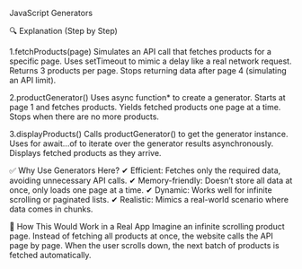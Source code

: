 JavaScript Generators

🔍 Explanation (Step by Step)

1.fetchProducts(page)
    Simulates an API call that fetches products for a specific page.
    Uses setTimeout to mimic a delay like a real network request.
    Returns 3 products per page.
    Stops returning data after page 4 (simulating an API limit).

2.productGenerator()
    Uses async function* to create a generator.
    Starts at page 1 and fetches products.
    Yields fetched products one page at a time.
    Stops when there are no more products.

3.displayProducts()
    Calls productGenerator() to get the generator instance.
    Uses for await...of to iterate over the generator results asynchronously.
    Displays fetched products as they arrive.

✅ Why Use Generators Here?
    ✔ Efficient: Fetches only the required data, avoiding unnecessary API calls.
    ✔ Memory-friendly: Doesn’t store all data at once, only loads one page at a time.
    ✔ Dynamic: Works well for infinite scrolling or paginated lists.
    ✔ Realistic: Mimics a real-world scenario where data comes in chunks.

🚀 How This Would Work in a Real App
    Imagine an infinite scrolling product page.
    Instead of fetching all products at once, the website calls the API page by page.
    When the user scrolls down, the next batch of products is fetched automatically.
